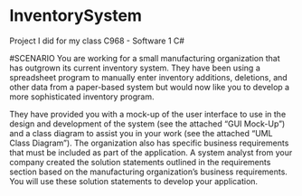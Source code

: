 # InventorySystem
Project I did for my class C968 - Software 1 C#

#SCENARIO
You are working for a small manufacturing organization that has outgrown its current inventory system. 
They have been using a spreadsheet program to manually enter inventory additions, deletions, 
and other data from a paper-based system but would now like you to develop a more sophisticated inventory program.

They have provided you with a mock-up of the user interface to use in the design and development of the system (see the attached “GUI Mock-Up”) and a class diagram to assist you in your work (see the attached “UML Class Diagram”). 
The organization also has specific business requirements that must be included as part of the application. A system analyst from your company created the solution statements outlined in the requirements section based on the manufacturing organization’s business requirements. You will use these solution statements to develop your application.
